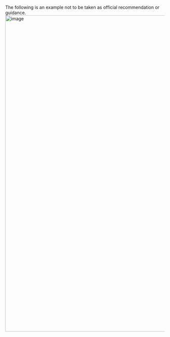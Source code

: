 The following is an example not to be taken as official recommendation or guidance.
<img width="1000" alt="image" src="https://github.com/seyed-nouraie/Azure-Security-Data-Lake/assets/75258742/265983bb-b721-4a8c-ade1-aca39f67f9f1">

